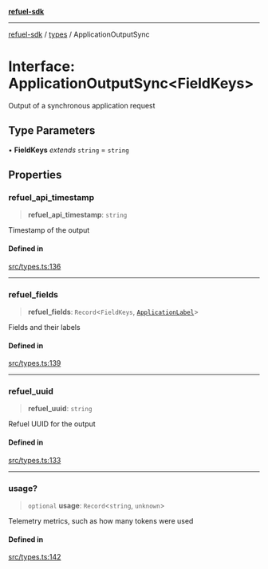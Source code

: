 [**refuel-sdk**](../../README.md)

***

[refuel-sdk](../../modules.md) / [types](../README.md) / ApplicationOutputSync

# Interface: ApplicationOutputSync\<FieldKeys\>

Output of a synchronous application request

## Type Parameters

• **FieldKeys** *extends* `string` = `string`

## Properties

### refuel\_api\_timestamp

> **refuel\_api\_timestamp**: `string`

Timestamp of the output

#### Defined in

[src/types.ts:136](https://github.com/refuel-ai/refuel-sdk/blob/ce96b857bf5c9f1c73e98ea4629535109c473935/src/types.ts#L136)

***

### refuel\_fields

> **refuel\_fields**: `Record`\<`FieldKeys`, [`ApplicationLabel`](ApplicationLabel.md)\>

Fields and their labels

#### Defined in

[src/types.ts:139](https://github.com/refuel-ai/refuel-sdk/blob/ce96b857bf5c9f1c73e98ea4629535109c473935/src/types.ts#L139)

***

### refuel\_uuid

> **refuel\_uuid**: `string`

Refuel UUID for the output

#### Defined in

[src/types.ts:133](https://github.com/refuel-ai/refuel-sdk/blob/ce96b857bf5c9f1c73e98ea4629535109c473935/src/types.ts#L133)

***

### usage?

> `optional` **usage**: `Record`\<`string`, `unknown`\>

Telemetry metrics, such as how many tokens were used

#### Defined in

[src/types.ts:142](https://github.com/refuel-ai/refuel-sdk/blob/ce96b857bf5c9f1c73e98ea4629535109c473935/src/types.ts#L142)
